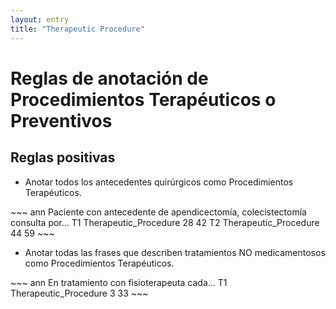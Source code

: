 ```yaml
---
layout: entry
title: "Therapeutic Procedure"
---
```



# Reglas de anotación de Procedimientos Terapéuticos o Preventivos

## Reglas positivas

* Anotar todos los antecedentes quirúrgicos como Procedimientos Terapéuticos.

<div class="annotation-correct" markdown="1">
~~~ ann
Paciente con antecedente de apendicectomía, colecistectomía consulta por…
T1 Therapeutic_Procedure 28 42 
T2 Therapeutic_Procedure 44 59 
~~~
</div>

* Anotar todas las frases que describen tratamientos NO medicamentosos como Procedimientos Terapéuticos.

<div class="annotation-correct" markdown="1">
~~~ ann
En tratamiento con fisioterapeuta cada...
T1 Therapeutic_Procedure 3 33 
~~~
</div>

